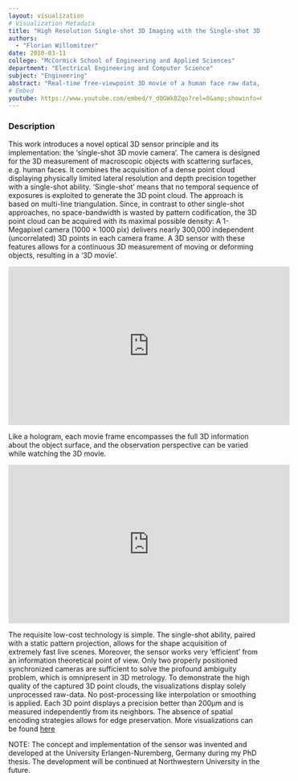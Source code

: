 ```yaml
---
layout: visualization
# Visualization Metadata
title: "High Resolution Single-shot 3D Imaging with the Single-shot 3D Movie Camera"
authors:
  - "Florian Willomitzer"
date: 2018-03-11
college: "McCormick School of Engineering and Applied Sciences"
department: "Electrical Engineering and Computer Science"
subject: "Engineering"
abstract: "Real-time free-viewpoint 3D movie of a human face raw data, measured with the single-shot 3D movie camera."
# Embed
youtube: https://www.youtube.com/embed/Y_d0GWk8Zqo?rel=0&amp;showinfo=0
---
```

### Description
This work introduces a novel optical 3D sensor principle and its implementation: the ‘single-shot 3D movie camera’. The camera is designed for the 3D measurement of macroscopic objects with scattering surfaces, e.g. human faces. It combines the acquisition of a dense point cloud displaying physically limited lateral resolution and depth precision together with a single-shot ability. ‘Single-shot’ means that no temporal sequence of exposures is exploited to generate the 3D point cloud. The approach is based on multi-line triangulation. Since, in contrast to other single-shot approaches, no space-bandwidth is wasted by pattern codification, the 3D point cloud can be acquired with its maximal possible density: A 1-Megapixel camera (1000 × 1000 pix) delivers nearly 300,000 independent (uncorrelated) 3D points in each camera frame. A 3D sensor with these features allows for a continuous 3D measurement of moving or deforming objects, resulting in a ‘3D movie’.

<iframe width="560" height="315" src="https://www.youtube.com/embed/hlMLigk1UfU?rel=0&amp;showinfo=0" frameborder="0" allow="autoplay; encrypted-media" allowfullscreen style="display:block;margin:auto;"></iframe>

Like a hologram, each movie frame encompasses the full 3D information about the object surface, and the observation perspective can be varied while watching the 3D movie.

<iframe width="560" height="315" src="https://www.youtube.com/embed/aJCA3REiN6E?rel=0&amp;showinfo=0" frameborder="0" allow="autoplay; encrypted-media" allowfullscreen style="display:block;margin:auto;"></iframe>

The requisite low-cost technology is simple. The single-shot ability, paired with a static pattern projection, allows for the shape acquisition of extremely fast live scenes. Moreover, the sensor works very ‘efficient’ from an information theoretical point of view. Only two properly positioned synchronized cameras are sufficient to solve the profound ambiguity problem, which is omnipresent in 3D metrology. To demonstrate the high quality of the captured 3D point clouds, the visualizations display solely unprocessed raw-data. No post-processing like interpolation or smoothing is applied. Each 3D point displays a precision better than 200µm and is measured independently from its neighbors. The absence of spatial encoding strategies allows for edge preservation. More visualizations can be found [here](https://www.youtube.com/user/Osmin3D/)

 NOTE: The concept and implementation of the sensor was invented and developed at the University Erlangen-Nuremberg, Germany during my PhD thesis. The development will be continued at Northwestern University in the future.

